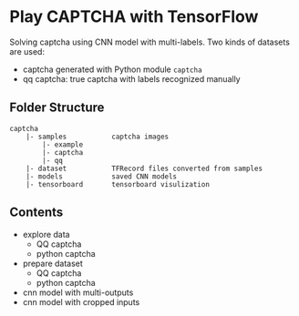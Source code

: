 # Play CAPTCHA with TensorFlow

Solving captcha using CNN model with multi-labels. Two kinds of datasets are used:

- captcha generated with Python module `captcha`
- qq captcha: true captcha with labels recognized manually

## Folder Structure

```
captcha
	|- samples           captcha images
		|- example
		|- captcha
		|- qq
	|- dataset           TFRecord files converted from samples
	|- models            saved CNN models
	|- tensorboard       tensorboard visulization
```

## Contents

- explore data
	- QQ captcha
	- python captcha
- prepare dataset
	- QQ captcha
	- python captcha
- cnn model with multi-outputs
- cnn model with cropped inputs